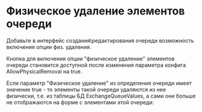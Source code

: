 # Физическое удаление элементов очереди

Добавьте в интерфейс создания\редактирования очереди возможность включения опции физ. удаления.

Кнопка для включения опции "физическое удаление" элементов очереди становится доступной после изменения параметра конфига AllowPhysicalRemoval на true.

Если параметр "Физическое удаление" из определения очереди имеет значение true - то элементы такой очереди удаляются из нее физически, т.е. из таблицы БД ExchangeQueueValues, а сами они больше не отображаются на форме с элементами этой очереди:
